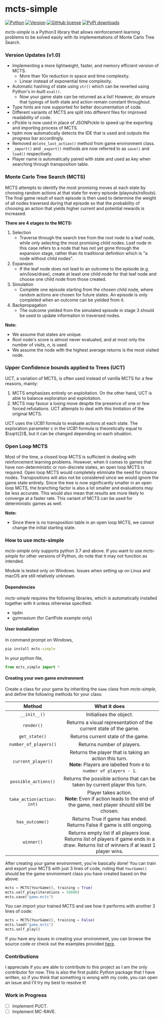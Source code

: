 # mcts-simple

[![Python](https://img.shields.io/pypi/pyversions/mcts-simple.svg?style=plastic)](https://badge.fury.io/py/mcts-simple) [![Version](https://img.shields.io/pypi/v/mcts-simple.svg?logo=pypi)](https://badge.fury.io/py/mcts-simple) [![GitHub license](https://img.shields.io/github/license/denselance/mcts-simple.svg)](https://github.com/DenseLance/mcts-simple/blob/main/LICENSE) [![PyPI downloads](https://img.shields.io/pypi/dm/mcts-simple.svg)](https://pypistats.org/packages/mcts-simple)

*mcts-simple* is a Python3 library that allows reinforcement learning problems to be solved easily with its implementations of Monte Carlo Tree Search.

### Version Updates (v1.0)

* Implementing a more lightweight, faster, and memory efficient version of MCTS.
  * More than 10x reduction in space and time complexity.
  * Linear instead of exponential time complexity.
* Automatic hashing of state using `str()` which can be reverted using Python's in-built `eval()`.
  * Now your game state can be returned as a list! However, do ensure that typings of both state and action remain constant throughout.
* Type hints are now supported for better documentation of code.
* Different variants of MCTS are split into different files for improved readability of code.
* cPickle is now used in place of JSONPickle to speed up the exporting and importing process of MCTS.
* tqdm now automatically detects the IDE that is used and outputs the progress bar accordingly.
* Removed `delete_last_action()` method from game environment class.
* `_import()` and `_export()` methods are now referred to as `save()` and `load()` respectively.
* Player name is automatically paired with state and used as key when searching through transposition table.

### Monte Carlo Tree Search (MCTS)

MCTS attempts to identify the most promising moves at each state by choosing random actions at that state for every episode (playouts/rollouts). The final game result of each episode is then used to determine the weight of all nodes traversed during that episode so that the probability of choosing an action that yields higher current and potential rewards is increased.

**There are 4 stages to the MCTS:**

1. Selection
    - Traverse through the search tree from the root node to a leaf node, while only selecting the most promising child nodes. Leaf node in this case refers to a node that has not yet gone through the expansion stage, rather than its traditional definition which is "a node without child nodes".
2. Expansion
    - If the leaf node does not lead to an outcome to the episode (e.g. win/lose/draw), create at least one child node for that leaf node and choose one child node from those created.
3. Simulation
    - Complete one episode starting from the chosen child node, where random actions are chosen for future states. An episode is only completed when an outcome can be yielded from it.
4. Backpropagation
    - The outcome yielded from the simulated episode in stage 3 should be used to update information in traversed nodes.

**Note:**

* We assume that states are unique.
* Root node's score is almost never evaluated, and at most only the number of visits, *n*, is used.
* We assume the node with the highest average returns is the most visited node.

### Upper Confidence bounds applied to Trees (UCT)

UCT, a variation of MCTS, is often used instead of vanilla MCTS for a few reasons, mainly:
1. MCTS emphasizes entirely on exploitation. On the other hand, UCT is able to balance exploration and exploitation.
2. MCTS may favour a losing move despite the presence of one or few forced refutations. UCT attempts to deal with this limitation of the original MCTS.

UCT uses the UCB1 formula to evaluate actions at each state. The exploration parameter c in the UCB1 formula is theoretically equal to $\sqrt{2}$, but it can be changed depending on each situation.

### Open Loop MCTS

Most of the time, a closed loop MCTS is sufficient in dealing with reinforcement learning problems. However, when it comes to games that have non-deterministic or non-discrete states, an open loop MCTS is required. Open loop MCTS would completely eliminate the need for chance nodes. Transpositions will also not be considered since we would ignore the game state entirely. Since the tree is now significantly smaller in an open loop MCTS, the branching factor is also a lot smaller and evaluations may be less accurate. This would also mean that results are more likely to converge at a faster rate. This variant of MCTS can be used for deterministic games as well.

**Note:**

* Since there is no transposition table in an open loop MCTS, we cannot change the initial starting state.

### How to use mcts-simple

*mcts-simple* only supports python 3.7 and above. If you want to use *mcts-simple* for other versions of Python, do note that it may not function as intended.

Module is tested only on Windows. Issues when setting up on Linux and macOS are still relatively unknown.

#### Dependencies

*mcts-simple* requires the following libraries, which is automatically installed together with it unless otherwise specified:

* tqdm
* gymnasium (for CartPole example only)

#### User installation

In command prompt on Windows,

```cmd
pip install mcts-simple
```

In your python file,

```python
from mcts_simple import *
```

#### Creating your own game environment

Create a class for your game by inheriting the `Game` class from *mcts-simple*, and define the following methods for your class:

|           Method           |                         What it does                         |
| :------------------------: | :----------------------------------------------------------: |
|        `__init__()`        |                   Initialises the object.                    |
|         `render()`         | Returns a visual representation of the current state of the game. |
|       `get_state()`        |              Returns current state of the game.              |
|   `number_of_players()`    |                  Returns number of players.                  |
|     `current_player()`     | Returns the player that is taking an action this turn.<br>**Note:** Players are labelled from `0` to `number of players - 1`. |
|    `possible_actions()`    | Returns the possible actions that can be taken by current player this turn. |
| `take_action(action: int)` | Player takes action.<br>**Note:** Even if action leads to the end of the game, next player should still be chosen. |
|      `has_outcome()`       | Returns True if game has ended. Returns False if game is still ongoing. |
|         `winner()`         | Returns empty list if all players lose. Returns list of players if game ends in a draw. Returns list of winners if at least 1 player wins. |

After creating your game environment, you're basically done! You can train and export your MCTS with just 3 lines of code, noting that `YourGame()` should be the game environment class you have created based on the above:

```python
mcts = MCTS(YourGame(), training = True)
mcts.self_play(iterations = 50000)
mcts.save("game.mcts")
```

You can import your trained MCTS and see how it performs with another 3 lines of code:

```python
mcts = MCTS(YourGame(), training = False)
mcts.load("game.mcts")
mcts.self_play()
```

If you have any issues in creating your environment, you can browse the source code or check out the examples provided <a href = "https://github.com/DenseLance/mcts-simple/tree/main/examples">here</a>.

### Contributions

I appreciate if you are able to contribute to this project as I am the only contributor for now. This is also the first public Python package that I have written, so if you think that something is wrong with my code, you can open an issue and I'll try my best to resolve it!

### Work in Progress

- [ ] Implement PUCT.
- [ ] Implement MC-RAVE.